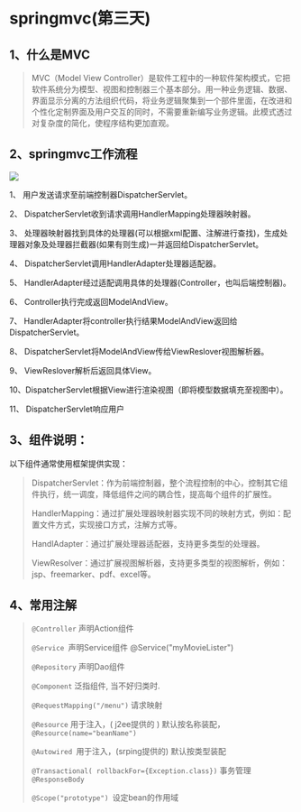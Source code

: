 

# springmvc(第三天)

## 1、什么是MVC

> MVC（Model View Controller）是软件工程中的一种软件架构模式，它把软件系统分为模型、视图和控制器三个基本部分。用一种业务逻辑、数据、界面显示分离的方法组织代码，将业务逻辑聚集到一个部件里面，在改进和个性化定制界面及用户交互的同时，不需要重新编写业务逻辑。此模式透过对复杂度的简化，使程序结构更加直观。

## 2、springmvc工作流程

![](https://images2015.cnblogs.com/blog/249993/201612/249993-20161212142542042-2117679195.jpg)

1、 用户发送请求至前端控制器DispatcherServlet。

2、 DispatcherServlet收到请求调用HandlerMapping处理器映射器。

3、 处理器映射器找到具体的处理器(可以根据xml配置、注解进行查找)，生成处理器对象及处理器拦截器(如果有则生成)一并返回给DispatcherServlet。

4、 DispatcherServlet调用HandlerAdapter处理器适配器。

5、 HandlerAdapter经过适配调用具体的处理器(Controller，也叫后端控制器)。

6、 Controller执行完成返回ModelAndView。

7、 HandlerAdapter将controller执行结果ModelAndView返回给DispatcherServlet。

8、 DispatcherServlet将ModelAndView传给ViewReslover视图解析器。

9、 ViewReslover解析后返回具体View。

10、DispatcherServlet根据View进行渲染视图（即将模型数据填充至视图中）。

11、 DispatcherServlet响应用户

## 3、组件说明：

以下组件通常使用框架提供实现：

> DispatcherServlet：作为前端控制器，整个流程控制的中心，控制其它组件执行，统一调度，降低组件之间的耦合性，提高每个组件的扩展性。
>
> HandlerMapping：通过扩展处理器映射器实现不同的映射方式，例如：配置文件方式，实现接口方式，注解方式等。 
>
> HandlAdapter：通过扩展处理器适配器，支持更多类型的处理器。
>
> ViewResolver：通过扩展视图解析器，支持更多类型的视图解析，例如：jsp、freemarker、pdf、excel等。

## 4、常用注解

> `@Controller` 声明Action组件
>
> `@Service `声明Service组件 @Service("myMovieLister")
>
> `@Repository` 声明Dao组件
>
> `@Component` 泛指组件, 当不好归类时.
>
> `@RequestMapping("/menu")` 请求映射
>
> `@Resource` 用于注入，( j2ee提供的 ) 默认按名称装配，`@Resource(name="beanName")`
>
>  `@Autowired `用于注入，(srping提供的) 默认按类型装配
>
> `@Transactional( rollbackFor={Exception.class})` 事务管理`@ResponseBody`
>
>  `@Scope("prototype") `设定bean的作用域

